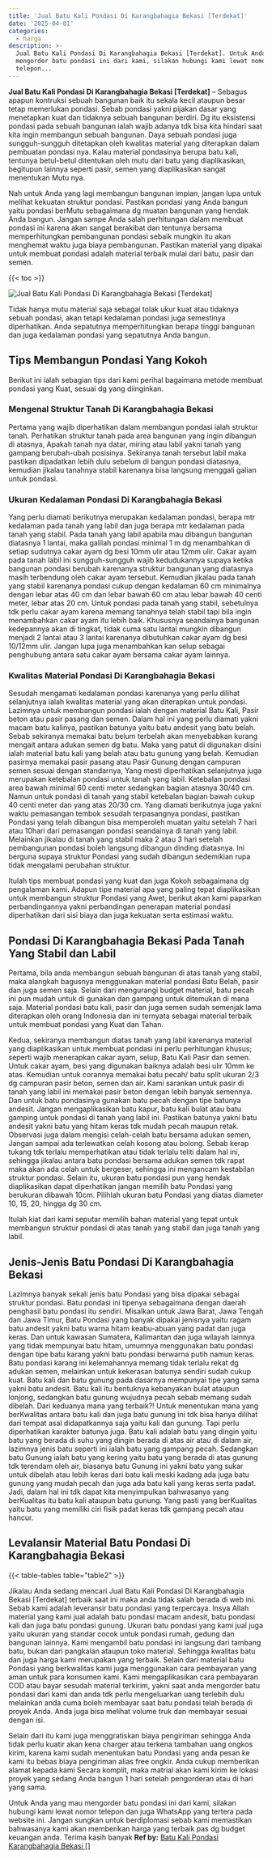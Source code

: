 ```yaml
---
title: 'Jual Batu Kali Pondasi Di Karangbahagia Bekasi [Terdekat]'
date: '2025-04-01'
categories:
  - harga
description: >-
  Jual Batu Kali Pondasi Di Karangbahagia Bekasi [Terdekat]. Untuk Anda yang mau
  mengorder batu pondasi ini dari kami, silakan hubungi kami lewat nomor
  telepon...
---
```


**Jual Batu Kali Pondasi Di Karangbahagia Bekasi \[Terdekat\]** – Sebagus apapun kontruksi sebuah bangunan baik itu sekala kecil ataupun besar tetap memerlukan pondasi. Sebab pondasi yakni pijakan dasar yang menetapkan kuat dan tidaknya sebuah bangunan berdiri. Dg itu eksistensi pondasi pada sebuah bangunan ialah wajib adanya tdk bisa kita hindari saat kita ingin membangun sebuah bangunan. Daya sebuah pondasi juga sungguh-sungguh ditetapkan oleh kwalitas material yang diterapkan dalam pembuatan pondasi nya. Kalau material pondasinya berupa batu kali, tentunya betul-betul ditentukan oleh mutu dari batu yang diaplikasikan, begitupun lainnya seperti pasir, semen yang diaplikasikan sangat menentukan Mutu nya.

Nah untuk Anda yang lagi membangun bangunan impian, jangan lupa untuk melihat kekuatan struktur pondasi. Pastikan pondasi yang Anda bangun yaitu pondasi berMutu sebagaimana dg muatan bangunan yang hendak Anda bangun. Jangan sampe Anda salah perhitungan dalam membuat pondasi ini karena akan sangat berakibat dan tentunya bersama memperhitungkan pembangunan pondasi sebaik mungkin itu akan menghemat waktu juga biaya pembangunan. Pastikan material yang dipakai untuk membuat pondasi adalah material terbaik mulai dari batu, pasir dan semen.

{{< toc >}}

![Jual Batu Kali Pondasi Di Karangbahagia Bekasi [Terdekat]](/images/jual-batu-kali-21.png)

Tidak hanya mutu material saja sebagai tolak ukur kuat atau tidaknya sebuah pondasi, akan tetapi kedalaman pondasi juga semestinya diperhatikan. Anda sepatutnya memperhitungkan berapa tinggi bangunan dan juga kedalaman pondasi yang sepatutnya Anda bangun.

## Tips Membangun Pondasi Yang Kokoh

Berikut ini ialah sebagian tips dari kami perihal bagaimana metode membuat pondasi yang Kuat, sesuai dg yang diinginkan.

### Mengenal Struktur Tanah Di Karangbahagia Bekasi

Pertama yang wajib diperhatikan dalam membangun pondasi ialah struktur tanah. Perhatikan struktur tanah pada area bangunan yang ingin dibangun di atasnya, Apakah tanah nya datar, miring atau labil yakni tanah yang gampang berubah-ubah posisinya. Sekiranya tanah tersebut labil maka pastikan dipadatkan lebih dulu sebelum di bangun pondasi diatasnya, kemudian jikalau tanahnya stabil karenanya bisa langsung menggali galian untuk pondasi.

### Ukuran Kedalaman Pondasi Di Karangbahagia Bekasi

Yang perlu diamati berikutnya merupakan kedalaman pondasi, berapa mtr kedalaman pada tanah yang labil dan juga berapa mtr kedalaman pada tanah yang stabil. Pada tanah yang labil apabila mau dibangun bangunan diatasnya 1 lantai, maka galilah pondasi minimal 1 m dg menambahkan di setiap sudutnya cakar ayam dg besi 10mm ulir atau 12mm ulir. Cakar ayam pada tanah labil ini sungguh-sungguh wajib kedudukannya supaya ketika bangunan pondasi berubah karenanya struktur bangunan yang diatasnya masih terbendung oleh cakar ayam tersebut. Kemudian jikalau pada tanah yang stabil karenanya pondasi cukup dengan kedalaman 60 cm minimalnya dengan lebar atas 40 cm dan lebar bawah 60 cm atau lebar bawah 40 centi meter, lebar atas 20 cm. Untuk pondasi pada tanah yang stabil, sebetulnya tdk perlu cakar ayam karena memang tanahnya telah stabil tapi bila ingin menambahkan cakar ayam itu lebih baik. Khususnya seandainya bangunan kedepannya akan di tingkat, tidak cuma satu lantai mungkin dibangun menjadi 2 lantai atau 3 lantai karenanya dibutuhkan cakar ayam dg besi 10/12mm ulir. Jangan lupa juga menambahkan kan selup sebagai penghubung antara satu cakar ayam bersama cakar ayam lainnya.

### Kwalitas Material Pondasi Di Karangbahagia Bekasi

Sesudah mengamati kedalaman pondasi karenanya yang perlu dilihat selanjutnya ialah kwalitas material yang akan diterapkan untuk pondasi. Lazimnya untuk membangun pondasi ialah dengan material Batu Kali, Pasir beton atau pasir pasang dan semen. Dalam hal ini yang perlu diamati yakni macam batu kalinya, pastikan batunya yaitu batu andesit yang batu belah. Sebab sekiranya memakai batu belum terbelah akan menyebabkan kurang mengait antara adukan semen dg batu. Maka yang patut di digunakan disini ialah material batu kali yang belah atau batu gunung yang belah. Kemudian pasirnya memakai pasir pasang atau Pasir Gunung dengan campuran semen sesuai dengan standarnya, Yang mesti diperhatikan selanjutnya juga merupakan ketebalan pondasi untuk tanah yang labil. Ketebalan pondasi area bawah minimal 60 centi meter sedangkan bagian atasnya 30/40 cm. Namun untuk pondasi di tanah yang stabil ketebalan bagian bawah cukup 40 centi meter dan yang atas 20/30 cm. Yang diamati berikutnya juga yakni waktu pemasangan tembok sesudah terpasangnya pondasi, pastikan Pondasi yang telah dibangun bisa memperoleh muatan yaitu setelah 7 hari atau 10hari dari pemasangan pondasi seandainya di tanah yang labil. Melainkan jikalau di tanah yang stabil maka 2 atau 3 hari setelah pembangunan pondasi boleh langsung dibangun dinding diatasnya. Ini berguna supaya struktur Pondasi yang sudah dibangun sedemikian rupa tidak mengalami perubahan struktur.

Itulah tips membuat pondasi yang kuat dan juga Kokoh sebagaimana dg pengalaman kami. Adapun tipe material apa yang paling tepat diaplikasikan untuk membangun struktur Pondasi yang Awet, berikut akan kami paparkan perbandingannya yakni perbandingan penerapan material pondasi diperhatikan dari sisi biaya dan juga kekuatan serta estimasi waktu.

## Pondasi Di Karangbahagia Bekasi Pada Tanah Yang Stabil dan Labil

Pertama, bila anda membangun sebuah bangunan di atas tanah yang stabil, maka alangkah bagusnya menggunakan material pondasi Batu Belah, pasir dan juga semen saja. Selain dari mengurangi budget material, batu pecah ini pun mudah untuk di gunakan dan gampang untuk ditemukan di mana saja. Material pondasi batu kali, pasir dan juga semen sudah semenjak lama diterapkan oleh orang Indonesia dan ini ternyata sebagai material terbaik untuk membuat pondasi yang Kuat dan Tahan.

Kedua, sekiranya membangun diatas tanah yang labil karenanya material yang diaplikasikan untuk membuat pondasi ini perlu perhitungan khusus; seperti wajib menerapkan cakar ayam, selup, Batu Kali Pasir dan semen. Untuk cakar ayam, besi yang digunakan baiknya adalah besi ulir 10mm ke atas. Kemudian untuk corannya memakai batu pecah/ batu split ukuran 2/3 dg campuran pasir beton, semen dan air. Kami sarankan untuk pasir di tanah yang labil ini memakai pasir beton dengan lebih banyak semennya. Dan untuk batu pondasinya gunakan batu pecah dengan tipe batunya andesit. Jangan mengaplikasikan batu kapur, batu kali bulat atau batu gamping untuk pondasi di tanah yang labil ini. Pastikan batunya yakni batu andesit yakni batu yang hitam keras tdk mudah pecah maupun retak. Observasi juga dalam mengisi celah-celah batu bersama adukan semen, Jangan sampai ada terlewatkan celah kosong atau bolong. Sebab kerap tukang tdk terlalu memperhatikan atau tidak terlalu teliti dalam hal ini, sehingga jikalau antara batu pondasi bersama adukan semen tdk rapat maka akan ada celah untuk bergeser, sehingga ini mengancam kestabilan struktur pondasi. Selain itu, ukuran batu pondasi pun yang hendak diaplikasikan dapat diperhatikan jangan memilih batu Pondasi yang berukuran dibawah 10cm. Pilihlah ukuran batu Pondasi yang diatas diameter 10, 15, 20, hingga dg 30 cm.

Itulah kiat dari kami seputar memilih bahan material yang tepat untuk membangun struktur pondasi di atas tanah yang stabil dan juga tanah yang labil.

## Jenis-Jenis Batu Pondasi Di Karangbahagia Bekasi

Lazimnya banyak sekali jenis batu Pondasi yang bisa dipakai sebagai struktur pondasi. Batu pondasi ini tipenya sebagaimana dengan daerah penghasil batu pondasi itu sendiri. Misalkan untuk Jawa Barat, Jawa Tengah dan Jawa Timur, Batu Pondasi yang banyak dipakai jenisnya yaitu ragam batu andesit yakni batu warna hitam keabu-abuan yang padat dan juga keras. Dan untuk kawasan Sumatera, Kalimantan dan juga wilayah lainnya yang tidak mempunyai batu hitam, umumnya menggunakan batu pondasi dengan tipe batu karang yakni batu pondasi berwarna putih namun keras. Batu pondasi karang ini kelemahannya memang tidak terlalu rekat dg adukan semen, melainkan untuk kekerasan batunya sendiri sudah cukup kuat. Batu kali dan batu gunung pada dasarnya mempunyai tipe yang sama yakni batu andesit. Batu kali itu bentuknya kebanyakan bulat ataupun lonjong, sedangkan batu gunung wujudnya pecah sebab memang sudah dibelah. Dari keduanya mana yang terbaik?! Untuk menentukan mana yang berKwalitas antara batu kali dan juga batu gunung ini tdk bisa hanya dilihat dari tempat asal didapatkannya saja yaitu kali dan gunung. Tapi perlu diperhatikan karakter batunya juga. Batu kali adalah batu yang dingin yaitu batu yang berada di suhu yang dingin berada di atas air atau di dalam air, lazimnya jenis batu seperti ini ialah batu yang gampang pecah. Sedangkan batu Gunung ialah batu yang kering yaitu batu yang berada di atas gunung tdk terendam oleh air, biasanya batu Gunung ini yakni batu yang sukar untuk dibelah atau lebih keras dari batu kali meski kadang ada juga batu gunung yang mudah pecah dan juga ada batu kali yang keras serta padat. Jadi, dalam hal ini tdk dapat kita menyimpulkan bahwasanya yang berKualitas itu batu kali ataupun batu gunung. Yang pasti yang berKualitas yaitu batu yang memiliki ciri fisik padat keras tdk gampang pecah atau hancur.

## Levalansir Material Batu Pondasi Di Karangbahagia Bekasi

{{< table-tables table="table2" >}}

Jikalau Anda sedang mencari Jual Batu Kali Pondasi Di Karangbahagia Bekasi \[Terdekat\] terbaik saat ini maka anda tidak salah berada di web ini. Sebab kami adalah leveransir batu pondasi yang terpercaya. Insya Allah material yang kami jual adalah batu pondasi macam andesit, batu pondasi kali dan juga batu pondasi gunung. Ukuran batu pondasi yang kami jual juga yaitu ukuran yang standar cocok untuk pondasi rumah, gedung dan bangunan lainnya. Kami mengambil batu pondasi ini langsung dari tambang batu, bukan dari pangkalan ataupun toko material. Sehingga kwalitas batu dan juga harga kami merupakan yang terbaik. Selain dari material batu Pondasi yang berkwalitas kami juga menggunakan cara pembayaran yang aman untuk para konsumen kami. Kami mengaplikasikan cara pembayaran COD atau bayar sesudah material terkirim, yakni saat anda mengorder batu pondasi dari kami dan anda tdk perlu mengeluarkan uang terlebih dulu melainkan anda cuma boleh membayar saat batu pondasi telah berada di proyek Anda. Anda juga bisa melihat volume truk dan membayar sesuai dengan isi.

Selain dari itu kami juga menggratiskan biaya pengiriman sehingga Anda tidak perlu kuatir akan kena charger atau terkena tambahan uang ongkos kirim, karena kami sudah menentukan batu Pondasi yang anda pesan ke kami itu bebas biaya pengiriman alias free ongkir. Anda cukup memberikan alamat kepada kami Secara komplit, maka matrial akan kami kirim ke lokasi proyek yang sedang Anda bangun 1 hari setelah pengorderan atau di hari yang sama.

Untuk Anda yang mau mengorder batu pondasi ini dari kami, silakan hubungi kami lewat nomor telepon dan juga WhatsApp yang tertera pada website ini. Jangan sungkan untuk berdiplomasi sebab kami memastikan bahwasanya kami akan memberikan harga yang terbaik pas dg budget keuangan anda. Terima kasih banyak
**Ref by:** [Batu Kali Pondasi Karangbahagia Bekasi []](https://id.wikipedia.org/wiki/Batu)
